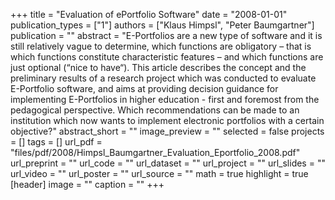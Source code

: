 +++
title = "Evaluation of ePortfolio Software"
date = "2008-01-01"
publication_types = ["1"]
authors = ["Klaus Himpsl", "Peter Baumgartner"]
publication = ""
abstract = "E-Portfolios are a new type of software and it is still relatively vague to determine, which functions are obligatory – that is which functions constitute characteristic features – and which functions are just optional (“nice to have“). This article describes the concept and the preliminary results of a research project which was conducted to evaluate E-Portfolio software, and aims at providing decision guidance for implementing E-Portfolios in higher education - first and foremost from the pedagogical perspective. Which recommendations can be made to an institution which now wants to implement electronic portfolios with a certain objective?"
abstract_short = ""
image_preview = ""
selected = false
projects = []
tags = []
url_pdf = "files/pdf/2008/Himpsl_Baumgartner_Evaluation_Eportfolio_2008.pdf"
url_preprint = ""
url_code = ""
url_dataset = ""
url_project = ""
url_slides = ""
url_video = ""
url_poster = ""
url_source = ""
math = true
highlight = true
[header]
image = ""
caption = ""
+++
